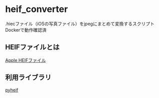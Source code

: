 # heif_converter

.hiecファイル（iOSの写真ファイル）をjpegにまとめて変換するスクリプト  
Dockerで動作確認済

## HEIFファイルとは
[Apple HEIFファイル](https://support.apple.com/ja-jp/HT207022)

## 利用ライブラリ
[pyheif](https://github.com/carsales/pyheif)
